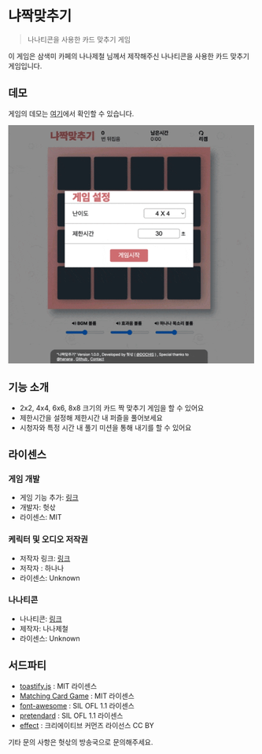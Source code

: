 # 냐짝맞추기
> 나나티콘을 사용한 카드 맞추기 게임

이 게임은 삼색미 카페의 나나제철 님께서 제작해주신 나나티콘을 사용한 카드 맞추기 게임입니다.

## 데모
게임의 데모는 [여기](https://dochis.github.io/hananacard/)에서 확인할 수 있습니다.

![스크린샷](./.github/screen-shot.gif)

## 기능 소개
- 2x2, 4x4, 6x6, 8x8 크기의 카드 짝 맞추기 게임을 할 수 있어요
- 제한시간을 설정해 제한시간 내 퍼즐을 풀어보세요
- 시청자와 특정 시간 내 풀기 미션을 통해 내기를 할 수 있어요

## 라이센스
### 게임 개발
- 게임 기능 추가: [링크](https://www.afreecatv.com/sack2022)
- 개발자: 헛삯
- 라이센스: MIT

### 케릭터 및 오디오 저작권
- 저작자 링크: [링크](https://bj.afreecatv.com/17282486)
- 저작자 : 하나나
- 라이센스: Unknown

### 나나티콘
- 나나티콘: [링크](https://cafe.naver.com/tkatoral/12272)
- 제작자: 나나제철
- 라이센스: Unknown

## 서드파티
- [toastify.js](https://www.npmjs.com/package/toastify-js) : MIT 라이센스
- [Matching Card Game](https://codepen.io/dianaramirez16/pen/QVWzej) : MIT 라이센스
- [font-awesome](https://github.com/FortAwesome/Font-Awesome) : SIL OFL 1.1 라이센스
- [pretendard](https://github.com/orioncactus/pretendard) : SIL OFL 1.1 라이센스
- [effect](https://github.com/JJoriping/KKuTu) : 크리에이티브 커먼즈 라이선스 CC BY



기타 문의 사항은 헛삯의 방송국으로 문의해주세요.